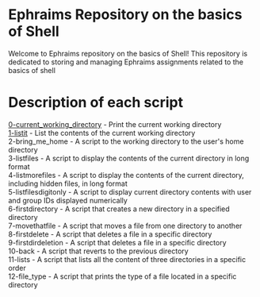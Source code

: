 # Ephraims Repository on the basics of Shell

Welcome to Ephraims repository on the basics of Shell! This repository is dedicated to storing and managing Ephraims assignments related to the basics of shell

# Description of each script

[0-current_working_directory](https://github.com/ephraimm-zm/alu-shell/blob/master/basics/0-current_working_directory) - Print the current working directory
<br>[1-listit](https://github.com/ephraimm-zm/alu-shell/blob/master/basics/1-listit) - List the contents of the current working directory
<br>2-bring_me_home - A script to the working directory to the user's home directory
<br>3-listfiles - A script to display the contents of the current directory in long format
<br>4-listmorefiles - A script to display the contents of the current directory, including hidden files, in long format
<br>5-listfilesdigitonly - A script to display current directory contents with user and group IDs displayed numerically
<br>6-firstdirectory - A script that creates a new directory in a specified directory
<br>7-movethatfile - A script that moves a file from one directory to another
<br>8-firstdelete - A script that deletes a file in a specific directory
<br>9-firstdirdeletion - A script that deletes a file in a specific directory
<br>10-back - A script that reverts to the previous directory
<br>11-lists - A script that lists all the content of three directories in a specific order
<br>12-file_type - A script that prints the type of a file located in a specific directory

